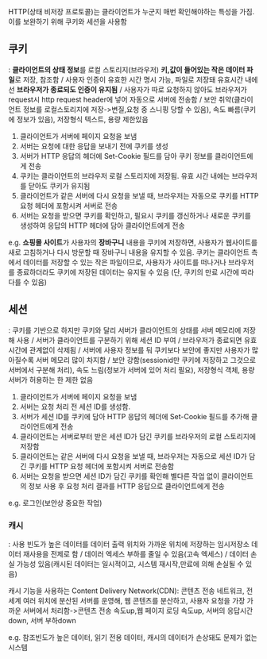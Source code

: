 <p>HTTP(상태 비저장 프로토콜)는 클라이언트가 누군지 매번 확인해야하는 특성을 가짐. 이를 보완하기 위해 쿠키와 세션을 사용함</p>
<h2 id="쿠키">쿠키</h2>
<p>: <strong>클라이언트의 상태 정보</strong>를 로컬 스토리지(브라우저) <strong>키,값이 들어있는 작은 데이터 파일</strong>로 저장, 참조함 / 사용자 인증이 유효한 시간 명시 가능, 파일로 저장돼 유효시간 내에선 <strong>브라우저가 종료되도 인증이 유지됨</strong> / 사용자가 따로 요청하지 않아도 브라우저가 request시 http request header에 넣어 자동으로 서버에 전송함 / 보안 취약(클라이언트 정보를 로컬스토리지에 저장-&gt;변질,요청 중 스니핑 당할 수 있음), 속도 빠름(쿠키에 정보가 있음), 저장형식 텍스트, 용량 제한있음</p>
<ol>
<li>클라이언트가 서버에 페이지 요청을 보냄</li>
<li>서버는 요청에 대한 응답을 보내기 전에 쿠키를 생성</li>
<li>서버가 HTTP 응답의 헤더에 Set-Cookie 필드를 담아 쿠키 정보를 클라이언트에게 전송</li>
<li>쿠키는 클라이언트의 브라우저 로컬 스토리지에 저장됨. 유효 시간 내에는 브라우저를 닫아도 쿠키가 유지됨</li>
<li>클라이언트가 같은 서버에 다시 요청을 보낼 때, 브라우저는 자동으로 쿠키를 HTTP 요청 헤더에 포함시켜 서버로 전송</li>
<li>서버는 요청을 받으면 쿠키를 확인하고, 필요시 쿠키를 갱신하거나 새로운 쿠키를 생성하여 응답의 HTTP 헤더에 담아 클라이언트에게 전송</li>
</ol>
<p>e.g. <strong>쇼핑몰 사이트</strong>가 사용자의 <strong>장바구니</strong> 내용을 쿠키에 저장하면, 사용자가 웹사이트를 새로 고침하거나 다시 방문할 때 장바구니 내용을 유지할 수 있음. 쿠키는 클라이언트 측에서 데이터를 저장할 수 있는 작은 파일이므로, 사용자가 사이트를 떠나거나 브라우저를 종료하더라도 쿠키에 저장된 데이터는 유지될 수 있음 (단, 쿠키의 만료 시간에 따라 다를 수 있음)</p>


<h2 id="세션">세션</h2>
<p>: 쿠키를 기반으로 하지만 쿠키와 달리 서버가 클라이언트의 상태를 서버 메모리에 저장해 사용 / 서버가  클라이언트를 구분하기 위해 세션 ID 부여 / 브라우저가 종료되면 유효시간에 관계없이 삭제됨 / 서버에 사용자 정보를 둬 쿠키보다 보안에 좋지만 사용자가 많아질수록 서버 메모리 많이 차지함 / 보안 강함(sessionid만 쿠키에 저장하고 그것으로 서버에서 구분해 처리), 속도 느림(정보가 서버에 있어 처리 필요), 저장형식 객체, 용량 서버가 허용하는 한 제한 없음 </p>
<ol>
<li>클라이언트가 서버에 페이지 요청을 보냄</li>
<li>서버는 요청 처리 전 세션 ID를 생성함.</li>
<li>서버가 세션 ID를 쿠키에 담아 HTTP 응답의 헤더에 Set-Cookie 필드를 추가해 클라이언트에게 전송</li>
<li>클라이언트는 서버로부터 받은 세션 ID가 담긴 쿠키를 브라우저의 로컬 스토리지에 저장함</li>
<li>클라이언트는 같은 서버에 다시 요청을 보낼 때, 브라우저는 자동으로 세션 ID가 담긴 쿠키를 HTTP 요청 헤더에 포함시켜 서버로 전송함</li>
<li>서버는 요청을 받으면 세션 ID가 담긴 쿠키를 확인해 별다른 작업 없이 클라이언트의 정보 사용 후 요청 처리 결과를 HTTP 응답으로 클라이언트에게 전송</li>
</ol>
<p>e.g. 로그인(보안상 중요한 작업) </p>
<h3 id="캐시">캐시</h3>
<p>: 사용 빈도가 높은 데이터를 데이터 출력 위치와 가까운 위치에 저장하는 임시저장소
데이터 재사용을 전제로 함 / 데이러 엑세스 부하를 줄일 수 있음(고속 엑세스) / 데이터 손실 가능성 있음(캐시된 데이터는 일시적이고, 시스템 재시작,만료에 의해 손실될 수 있음)</p>
<p>캐시 기능을 사용하는 Content Delivery Network(CDN): 콘텐츠 전송 네트워크, 전 세계 여러 위치에 분산된 서버를 운영해, 웹 콘텐츠를 분산하고, 사용자 요청을 가장 가까운 서버에서 처리함-&gt;콘텐츠 전송 속도up,웹 페이지 로딩 속도up, 서버의 응답시간down, 서버 부하down </p>
<p>e.g. 참조빈도가 높은 데이터, 읽기 전용 데이터, 캐시의 데이터가 손상돼도 문제가 없는 시스템 </p>